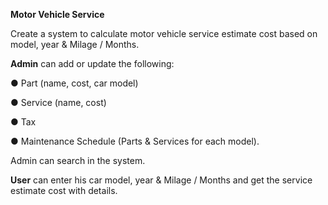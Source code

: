**Motor Vehicle Service**

Create a system to calculate motor vehicle service estimate cost based on model, year & Milage / Months.

**Admin** can add or update the following:

  ● Part (name, cost, car model)

  ● Service (name, cost)

  ● Tax

  ● Maintenance Schedule (Parts & Services for each model).

Admin can search in the system.

**User** can enter his car model, year & Milage / Months and get the service estimate cost with details.
